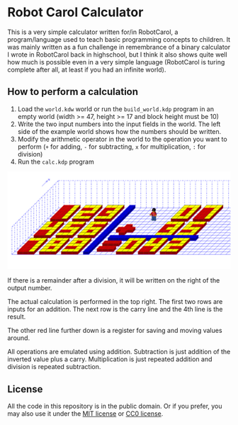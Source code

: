 # Robot Carol Calculator
This is a very simple calculator written for/in RobotCarol, a program/language used to teach basic programming concepts to children. It was mainly written as a fun challenge in remembrance of a binary calculator I wrote in RobotCarol back in highschool, but I think it also shows quite well how much is possible even in a very simple language (RobotCarol is turing complete after all, at least if you had an infinite world).

## How to perform a calculation
1. Load the `world.kdw` world or run the `build_world.kdp` program in an empty world (width >= 47, height >= 17 and block height must be 10)
2. Write the two input numbers into the input fields in the world. The left side of the example world shows how the numbers should be written.
3. Modify the arithmetic operator in the world to the operation you want to perform (`+` for adding, `-` for subtracting, `x` for multiplication, `:` for division)
4. Run the `calc.kdp` program

![Example of the calculator world after a calculation](example.png)

If there is a remainder after a division, it will be written on the right of the output number.

The actual calculation is performed in the top right. The first two rows are inputs for an addition.
The next row is the carry line and the 4th line is the result.

The other red line further down is a register for saving and moving values around.

All operations are emulated using addition.
Subtraction is just addition of the inverted value plus a carry.
Multiplication is just repeated addition and division is repeated subtraction.

## License

All the code in this repository is in the public domain. Or if you prefer, you may also use it under the [MIT license](LICENSE-MIT) or [CC0 license](LICENSE-CC0).

